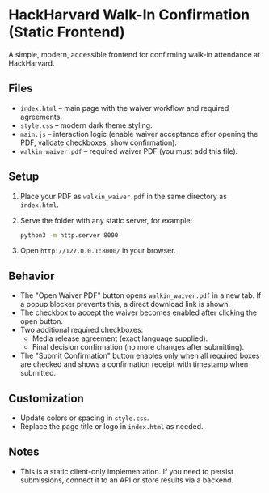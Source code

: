 # HackHarvard Walk-In Confirmation (Static Frontend)

A simple, modern, accessible frontend for confirming walk-in attendance at HackHarvard.

## Files
- `index.html` – main page with the waiver workflow and required agreements.
- `style.css` – modern dark theme styling.
- `main.js` – interaction logic (enable waiver acceptance after opening the PDF, validate checkboxes, show confirmation).
- `walkin_waiver.pdf` – required waiver PDF (you must add this file).

## Setup
1. Place your PDF as `walkin_waiver.pdf` in the same directory as `index.html`.
2. Serve the folder with any static server, for example:

   ```bash
   python3 -m http.server 8000
   ```

3. Open `http://127.0.0.1:8000/` in your browser.

## Behavior
- The "Open Waiver PDF" button opens `walkin_waiver.pdf` in a new tab. If a popup blocker prevents this, a direct download link is shown.
- The checkbox to accept the waiver becomes enabled after clicking the open button.
- Two additional required checkboxes:
  - Media release agreement (exact language supplied).
  - Final decision confirmation (no more changes after submitting).
- The "Submit Confirmation" button enables only when all required boxes are checked and shows a confirmation receipt with timestamp when submitted.

## Customization
- Update colors or spacing in `style.css`.
- Replace the page title or logo in `index.html` as needed.

## Notes
- This is a static client-only implementation. If you need to persist submissions, connect it to an API or store results via a backend.
